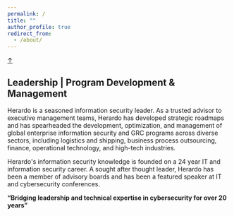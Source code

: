 ```yaml
---
permalink: /
title: ""
author_profile: true
redirect_from:
  - /about/
---
```

<!-- Back-to-Top -->
<a class="top-link hide" href="#">↑</a>
<a name="top"></a>

## Leadership | Program Development & Management

Herardo is a seasoned information security leader. As a trusted advisor to executive management teams, Herardo has developed strategic roadmaps and has spearheaded the development, optimization, and management of global enterprise information security and GRC programs across diverse sectors, including logistics and shipping, business process outsourcing, finance, operational technology, and high-tech industries. 

Herardo's information security knowledge is founded on a 24 year IT and information security career. A sought after thought leader, Herardo has been a member of advisory boards and has been a featured speaker at IT and cybersecurity conferences.  

**“Bridging leadership and technical expertise in cybersecurity for over 20 years”**
